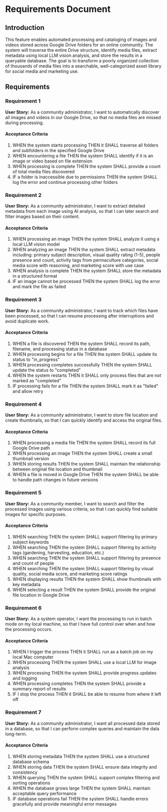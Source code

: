 # Requirements Document

## Introduction

This feature enables automated processing and cataloging of images and videos stored across Google Drive folders for an online community. The system will traverse the entire Drive structure, identify media files, extract metadata using local LLM vision analysis, and store the results in a queryable database. The goal is to transform a poorly organized collection of thousands of media files into a searchable, well-categorized asset library for social media and marketing use.

## Requirements

### Requirement 1

**User Story:** As a community administrator, I want to automatically discover all images and videos in our Google Drive, so that no media files are missed during processing.

#### Acceptance Criteria

1. WHEN the system starts processing THEN it SHALL traverse all folders and subfolders in the specified Google Drive
2. WHEN encountering a file THEN the system SHALL identify if it is an image or video based on file extension
3. WHEN processing is complete THEN the system SHALL provide a count of total media files discovered
4. IF a folder is inaccessible due to permissions THEN the system SHALL log the error and continue processing other folders

### Requirement 2

**User Story:** As a community administrator, I want to extract detailed metadata from each image using AI analysis, so that I can later search and filter images based on their content.

#### Acceptance Criteria

1. WHEN processing an image THEN the system SHALL analyze it using a local LLM vision model
2. WHEN analyzing an image THEN the system SHALL extract metadata including: primary subject description, visual quality rating (1-5), people presence and count, activity tags from permaculture categories, social media score with reasoning, and marketing score with use case
3. WHEN analysis is complete THEN the system SHALL store the metadata in a structured format
4. IF an image cannot be processed THEN the system SHALL log the error and mark the file as failed

### Requirement 3

**User Story:** As a community administrator, I want to track which files have been processed, so that I can resume processing after interruptions and avoid duplicate work.

#### Acceptance Criteria

1. WHEN a file is discovered THEN the system SHALL record its path, filename, and processing status in a database
2. WHEN processing begins for a file THEN the system SHALL update its status to "in_progress"
3. WHEN processing completes successfully THEN the system SHALL update the status to "completed"
4. WHEN the system restarts THEN it SHALL only process files that are not marked as "completed"
5. IF processing fails for a file THEN the system SHALL mark it as "failed" and allow retry

### Requirement 4

**User Story:** As a community administrator, I want to store file location and create thumbnails, so that I can quickly identify and access the original files.

#### Acceptance Criteria

1. WHEN processing a media file THEN the system SHALL record its full Google Drive path
2. WHEN processing an image THEN the system SHALL create a small thumbnail version
3. WHEN storing results THEN the system SHALL maintain the relationship between original file location and thumbnail
4. WHEN a file is moved in Google Drive THEN the system SHALL be able to handle path changes in future versions

### Requirement 5

**User Story:** As a community member, I want to search and filter the processed images using various criteria, so that I can quickly find suitable images for specific purposes.

#### Acceptance Criteria

1. WHEN searching THEN the system SHALL support filtering by primary subject keywords
2. WHEN searching THEN the system SHALL support filtering by activity tags (gardening, harvesting, education, etc.)
3. WHEN searching THEN the system SHALL support filtering by presence and count of people
4. WHEN searching THEN the system SHALL support filtering by visual quality, social media score, and marketing score ratings
5. WHEN displaying results THEN the system SHALL show thumbnails with key metadata
6. WHEN selecting a result THEN the system SHALL provide the original file location in Google Drive

### Requirement 6

**User Story:** As a system operator, I want the processing to run in batch mode on my local machine, so that I have full control over when and how the processing occurs.

#### Acceptance Criteria

1. WHEN I trigger the process THEN it SHALL run as a batch job on my local Mac computer
2. WHEN processing THEN the system SHALL use a local LLM for image analysis
3. WHEN processing THEN the system SHALL provide progress updates and logging
4. WHEN processing completes THEN the system SHALL provide a summary report of results
5. IF I stop the process THEN it SHALL be able to resume from where it left off

### Requirement 7

**User Story:** As a community administrator, I want all processed data stored in a database, so that I can perform complex queries and maintain the data long-term.

#### Acceptance Criteria

1. WHEN storing metadata THEN the system SHALL use a structured database schema
2. WHEN storing data THEN the system SHALL ensure data integrity and consistency
3. WHEN querying THEN the system SHALL support complex filtering and sorting operations
4. WHEN the database grows large THEN the system SHALL maintain acceptable query performance
5. IF database operations fail THEN the system SHALL handle errors gracefully and provide meaningful error messages